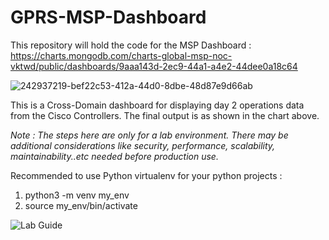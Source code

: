 # GPRS-MSP-Dashboard

This repository will hold the code for the MSP Dashboard : https://charts.mongodb.com/charts-global-msp-noc-vktwd/public/dashboards/9aaa143d-2ec9-44a1-a4e2-44dee0a18c64 

![242937219-bef22c53-412a-44d0-8dbe-48d87e9d66ab](https://github.com/joeljos/GPRS-MSP-Dashboard/assets/11584709/d41bad5b-7006-4eee-8067-43b88c15bb06)

This is a Cross-Domain dashboard for displaying day 2 operations data from the Cisco Controllers. The final output is as shown in the chart above.

_Note : The steps here are only for a lab environment. There may be additional considerations like security, performance, scalability, maintainability..etc needed before production use._

Recommended to use Python virtualenv for your python projects :
1. python3 -m venv my_env
2. source my_env/bin/activate

![Lab Guide](https://github.com/CiscoSE/GPRS-MSP-Dashboard/assets/11584709/2eff5d71-6aac-4cfe-b180-cd34e56bb52f)
